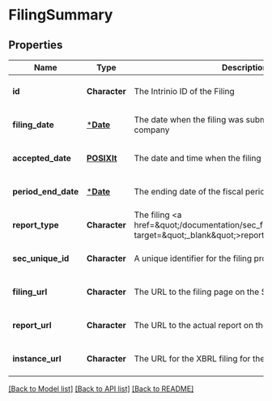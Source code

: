 # FilingSummary

## Properties
Name | Type | Description | Notes
------------ | ------------- | ------------- | -------------
**id** | **Character** | The Intrinio ID of the Filing | [optional] [default to null]
**filing_date** | [***Date**](Date.md) | The date when the filing was submitted to the SEC by the company | [optional] [default to null]
**accepted_date** | [**POSIXlt**](POSIXlt.md) | The date and time when the filing was accepted by SEC | [optional] [default to null]
**period_end_date** | [***Date**](Date.md) | The ending date of the fiscal period for the filing | [optional] [default to null]
**report_type** | **Character** | The filing &lt;a href&#x3D;\&quot;/documentation/sec_filing_report_types\&quot; target&#x3D;\&quot;_blank\&quot;&gt;report type&lt;/a&gt; | [optional] [default to null]
**sec_unique_id** | **Character** | A unique identifier for the filing provided by the SEC | [optional] [default to null]
**filing_url** | **Character** | The URL to the filing page on the SEC site | [optional] [default to null]
**report_url** | **Character** | The URL to the actual report on the SEC site | [optional] [default to null]
**instance_url** | **Character** | The URL for the XBRL filing for the report | [optional] [default to null]

[[Back to Model list]](../README.md#documentation-for-models) [[Back to API list]](../README.md#documentation-for-api-endpoints) [[Back to README]](../README.md)


